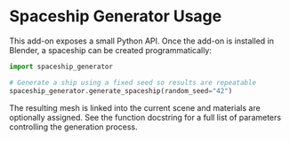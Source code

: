 # Spaceship Generator Usage

This add-on exposes a small Python API. Once the add-on is installed in
Blender, a spaceship can be created programmatically:

```python
import spaceship_generator

# Generate a ship using a fixed seed so results are repeatable
spaceship_generator.generate_spaceship(random_seed="42")
```

The resulting mesh is linked into the current scene and materials are
optionally assigned. See the function docstring for a full list of
parameters controlling the generation process.

